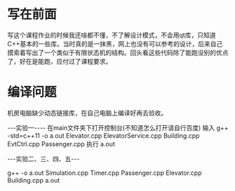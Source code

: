 # 写在前面
写这个课程作业的时候我还啥都不懂，不了解设计模式，不会用qt库，只知道C++基本的一些库。当时真的是一抹黑，网上也没有可以参考的设计，后来自己摸索着写出了一个类似于有限状态机的结构。回头看这些代码除了能跑没别的优点了，好在是能跑，应付过了课程要求。

# 编译问题

机房电脑缺少动态链接库，在自己电脑上编译好再去验收。

---实验一----
在main文件夹下打开控制台(不知道怎么打开请自行百度)
输入
g++ -std=c++11 -o a.out Elevator.cpp ElevatorService.cpp Building.cpp EvtCtrl.cpp Passenger.cpp
执行
a.out


---实验二、三、四、五---

g++ -o a.out Simulation.cpp Timer.cpp Passenger.cpp Elevator.cpp Building.cpp
a.out